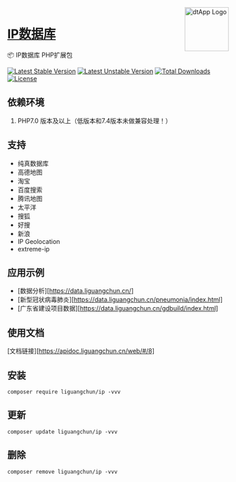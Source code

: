 <img align="right" width="100" src="https://cdn.oss.liguangchun.cn/2c/be9cfde8e491f2f745f85207a1956b.png" alt="dtApp Logo"/>

<h1 align="left"><a href="https://www.liguangchun.cn/">IP数据库</a></h1>

📦 IP数据库 PHP扩展包

[![Latest Stable Version](https://poser.pugx.org/liguangchun/ip/v/stable)](https://packagist.org/packages/liguangchun/ip) 
[![Latest Unstable Version](https://poser.pugx.org/liguangchun/ip/v/unstable)](https://packagist.org/packages/liguangchun/ip) 
[![Total Downloads](https://poser.pugx.org/liguangchun/ip/downloads)](https://packagist.org/packages/liguangchun/ip) 
[![License](https://poser.pugx.org/liguangchun/ip/license)](https://packagist.org/packages/liguangchun/ip)

## 依赖环境

1. PHP7.0 版本及以上（低版本和7.4版本未做兼容处理！）

## 支持
- 纯真数据库
- 高德地图
- 淘宝
- 百度搜索
- 腾讯地图
- 太平洋
- 搜狐
- 好搜
- 新浪
- IP Geolocation
- extreme-ip

## 应用示例
- [数据分析][https://data.liguangchun.cn/]
- [新型冠状病毒肺炎][https://data.liguangchun.cn/pneumonia/index.html]
- [广东省建设项目数据][https://data.liguangchun.cn/gdbuild/index.html]

## 使用文档

[文档链接][https://apidoc.liguangchun.cn/web/#/8]

## 安装

```text
composer require liguangchun/ip -vvv
```

## 更新

```text
composer update liguangchun/ip -vvv
```

## 删除

```text
composer remove liguangchun/ip -vvv
```


[https://apidoc.dtapp.net/web/#/8]: https://apidoc.dtapp.net/web/#/8

